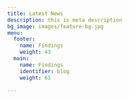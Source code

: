 ```yaml
---
title: Latest News
description: this is meta description
bg_image: images/feature-bg.jpg
menu:
  footer:
    name: Findings
    weight: 43
  main:
    name: Findings
    identifier: blog
    weight: 61

---
```

